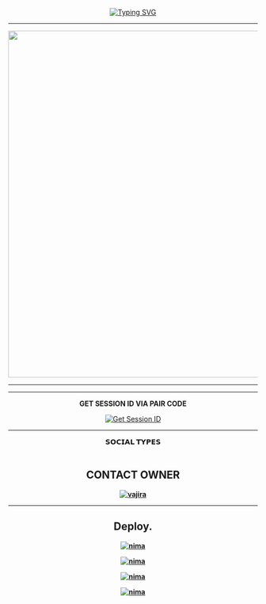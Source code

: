 <div align="center">
     
 [![Typing SVG](https://readme-typing-svg.herokuapp.com?font=Rockstar-ExtraBold&color=F01&lines=QUEEN-SANU+ＭＤ+V2+ＷＨＡＴＳＡＰＰ+ＢＯＴ)](https://git.io/typing-svg)



<div align="center">
</p

<hr>

<hr>

<p align="center">
<a href="https://github.com/athulakumara604/QUEEN-SENU-MD">
    <img src="https://i.ibb.co/Q4cYR4h/6139e449c45eb581.jpg"  width="700px">
</a>
<hr>

<hr>
<b>GET SESSION ID VIA PAIR CODE</b>

<a href='https://pair-web-public.koyeb.app/' target="_blank"><img alt='Get Session ID' src='https://img.shields.io/badge/Click here to get your session id-blue?style=for-the-badge&logo=opencv&logoColor=white'/></a>

<hr>
<b><summary>𝗦𝗢𝗖𝗜𝗔𝗟 𝗧𝗬𝗣𝗘𝗦</summary><br>

## CONTACT OWNER

[![vajira](https://telegra.ph/file/99460844d012cad1b7ee4.jpg)](https://wa.me/94789123880)
<hr>
</details>

## Deploy.
 [![nima](https://img.shields.io/badge/Queen-senu_md_deploy_on_heroku-430098?style=for-the-badge&logo=heroku&logoColor=white&buttcode=1n2i3m4a)](https://heroku.com/deploy?template=https://github.com/athulakumara604/ASITHA-MD.git)
  
[![nima](https://img.shields.io/badge/Queen-senu_md_deploy_on_railway-0B0D0E?style=for-the-badge&logo=railway&logoColor=white&buttcode=1n2i3m4a)](https://railway.app?referralCode=queen-elisa)
   
[![nima](https://img.shields.io/badge/Queen-senu_md_deploy_on_replit-F26207?style=for-the-badge&logo=replit&logoColor=white&buttcode=1n2i3m4a)](https://replit.com/)
   
[![nima](https://img.shields.io/badge/Queen-senu_md_deploy_on_render-000000?style=for-the-badge&logo=render&logoColor=white&buttcode=1n2i3m4a)](https://docs.render.com/free)

